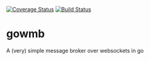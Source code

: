 [![Coverage Status](https://coveralls.io/repos/github/owulveryck/gowmb/badge.svg?branch=master)](https://coveralls.io/github/owulveryck/gowmb?branch=master)
[![Build Status](https://travis-ci.org/owulveryck/gowmb.svg?branch=master)](https://travis-ci.org/owulveryck/gowmb)

# gowmb
A (very) simple message broker over websockets in go
